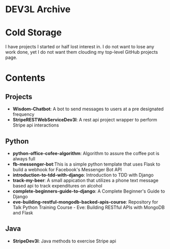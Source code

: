 # DEV3L Archive

# Cold Storage

I have projects I started or half lost interest in. I do not want to lose any work done, yet I do not want them clouding my top-level GitHub projects page.

# Contents

## Projects
* __Wisdom-Chatbot__: A bot to send messages to users at a pre designated frequency
* __StripeRESTWebServiceDev3l__: A rest api project wrapper to perform Stripe api interactions

## Python
* __python-office-cofee-algorithm__: Algorithm to assure the coffee pot is always full
* __fb-messenger-bot__:This is a simple python template that uses Flask to build a webhook for Facebook's Messenger Bot API
* __introduction-to-tdd-with-django__: Introduction to TDD with Django
* __track-my-beer__: A small appication that utilizes a phone text message based api to track expenditures on alcohol
* __complete-beginners-guide-to-django__: A Complete Beginner's Guide to Django
* __eve-building-restful-mongodb-backed-apis-course__: Repository for Talk Python Training Course - Eve: Building RESTful APIs with MongoDB and Flask

## Java
* __StripeDev3l__: Java methods to exercise Stripe api
